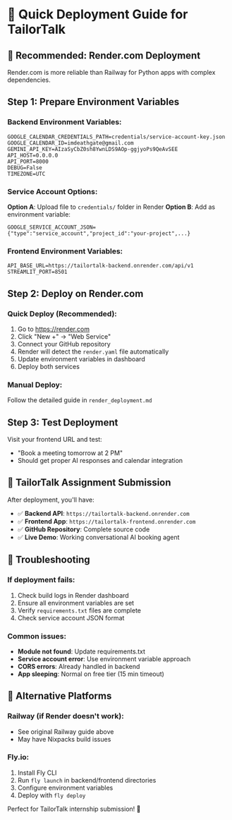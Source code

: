 # 🚀 Quick Deployment Guide for TailorTalk

## 🌟 Recommended: Render.com Deployment

Render.com is more reliable than Railway for Python apps with complex dependencies.

## Step 1: Prepare Environment Variables

### Backend Environment Variables:
```
GOOGLE_CALENDAR_CREDENTIALS_PATH=credentials/service-account-key.json
GOOGLE_CALENDAR_ID=imdeathgate@gmail.com
GEMINI_API_KEY=AIzaSyCbZ0sh8YwnLDS9AOp-ggjyoPs9QeAvSEE
API_HOST=0.0.0.0
API_PORT=8000
DEBUG=False
TIMEZONE=UTC
```

### Service Account Options:
**Option A**: Upload file to `credentials/` folder in Render
**Option B**: Add as environment variable:
```
GOOGLE_SERVICE_ACCOUNT_JSON={"type":"service_account","project_id":"your-project",...}
```

### Frontend Environment Variables:
```
API_BASE_URL=https://tailortalk-backend.onrender.com/api/v1
STREAMLIT_PORT=8501
```

## Step 2: Deploy on Render.com

### Quick Deploy (Recommended):
1. Go to https://render.com
2. Click "New +" → "Web Service"  
3. Connect your GitHub repository
4. Render will detect the `render.yaml` file automatically
5. Update environment variables in dashboard
6. Deploy both services

### Manual Deploy:
Follow the detailed guide in `render_deployment.md`

## Step 3: Test Deployment

Visit your frontend URL and test:
- "Book a meeting tomorrow at 2 PM"
- Should get proper AI responses and calendar integration

## 🎯 TailorTalk Assignment Submission

After deployment, you'll have:
- ✅ **Backend API**: `https://tailortalk-backend.onrender.com`
- ✅ **Frontend App**: `https://tailortalk-frontend.onrender.com`  
- ✅ **GitHub Repository**: Complete source code
- ✅ **Live Demo**: Working conversational AI booking agent

## 🚨 Troubleshooting

### If deployment fails:
1. Check build logs in Render dashboard
2. Ensure all environment variables are set
3. Verify `requirements.txt` files are complete
4. Check service account JSON format

### Common issues:
- **Module not found**: Update requirements.txt
- **Service account error**: Use environment variable approach
- **CORS errors**: Already handled in backend
- **App sleeping**: Normal on free tier (15 min timeout)

## 📝 Alternative Platforms

### Railway (if Render doesn't work):
- See original Railway guide above
- May have Nixpacks build issues

### Fly.io:
1. Install Fly CLI
2. Run `fly launch` in backend/frontend directories
3. Configure environment variables
4. Deploy with `fly deploy`

Perfect for TailorTalk internship submission! 🎉
